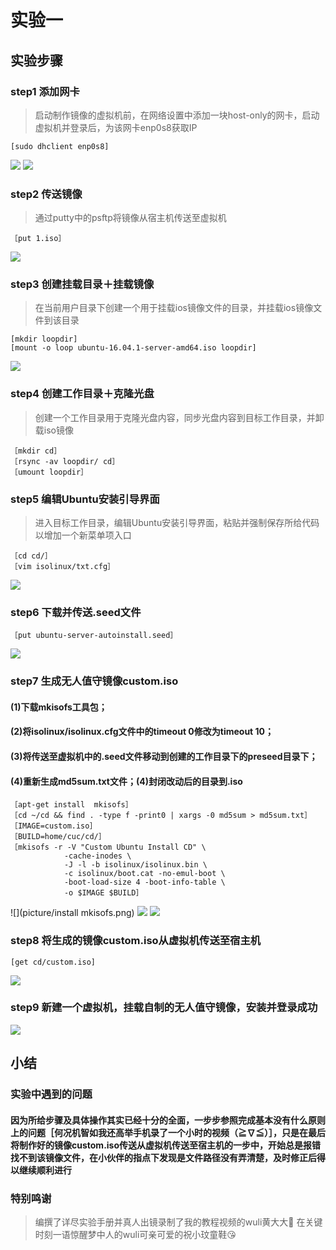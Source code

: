 # 实验一

## 实验步骤

### step1 添加网卡

> 启动制作镜像的虚拟机前，在网络设置中添加一块host-only的网卡，启动虚拟机并登录后，为该网卡enp0s8获取IP
```
[sudo dhclient enp0s8]
```
![](picture/原始网卡.png)
![](picture/添加网卡.png)

### step2 传送镜像

> 通过putty中的psftp将镜像从宿主机传送至虚拟机
```
［put 1.iso］
```
![](picture/传送原始镜像.png)

### step3 创建挂载目录＋挂载镜像

>在当前用户目录下创建一个用于挂载ios镜像文件的目录，并挂载ios镜像文件到该目录
```
[mkdir loopdir]
[mount -o loop ubuntu-16.04.1-server-amd64.iso loopdir]
```
![](picture/创建＋挂载.png)

### step4  创建工作目录＋克隆光盘

> 创建一个工作目录用于克隆光盘内容，同步光盘内容到目标工作目录，并卸载iso镜像
```
［mkdir cd］
［rsync -av loopdir/ cd］
［umount loopdir］
```

### step5  编辑Ubuntu安装引导界面

> 进入目标工作目录，编辑Ubuntu安装引导界面，粘贴并强制保存所给代码以增加一个新菜单项入口
```
［cd cd/］
［vim isolinux/txt.cfg］
```
![](picture/修改txt.cfg.png)

### step6 下载并传送.seed文件

```
［put ubuntu-server-autoinstall.seed］
```
![](picture/psftp.png)

### step7 生成无人值守镜像custom.iso

#### (1)下载mkisofs工具包；
#### (2)将isolinux/isolinux.cfg文件中的timeout 0修改为timeout 10；
#### (3)将传送至虚拟机中的.seed文件移动到创建的工作目录下的preseed目录下；
#### (4)重新生成md5sum.txt文件；(4)封闭改动后的目录到.iso
```
［apt-get install  mkisofs］
［cd ~/cd && find . -type f -print0 | xargs -0 md5sum > md5sum.txt］
［IMAGE=custom.iso］
［BUILD=home/cuc/cd/］
［mkisofs -r -V "Custom Ubuntu Install CD" \
            -cache-inodes \
            -J -l -b isolinux/isolinux.bin \
            -c isolinux/boot.cat -no-emul-boot \
            -boot-load-size 4 -boot-info-table \
            -o $IMAGE $BUILD］            
```
![](picture/install mkisofs.png)
![](picture/timeout.png)
![](picture/preseed＋custom.iso.png)

### step8 将生成的镜像custom.iso从虚拟机传送至宿主机

```
[get cd/custom.iso]
```
![](picture/psftp.png)

### step9 新建一个虚拟机，挂载自制的无人值守镜像，安装并登录成功

![](picture/登陆成功.png)


## 小结
### 实验中遇到的问题
#### 因为所给步骤及具体操作其实已经十分的全面，一步步参照完成基本没有什么原则上的问题［何况机智如我还高举手机录了一个小时的视频（≧∇≦）］，只是在最后将制作好的镜像custom.iso传送从虚拟机传送至宿主机的一步中，开始总是报错找不到该镜像文件，在小伙伴的指点下发现是文件路径没有弄清楚，及时修正后得以继续顺利进行

### 特别鸣谢
> 编撰了详尽实验手册并真人出镜录制了我的教程视频的wuli黄大大🌹
> 在关键时刻一语惊醒梦中人的wuli可亲可爱的祝小玟童鞋😘


